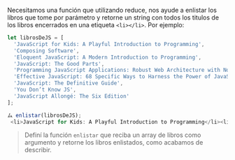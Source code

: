 Necesitamos una función que utilizando reduce, nos ayude a enlistar los libros que tome por parámetro y retorne un string con todos los titulos de los libros encerrados en una etiqueta `<li></li>`. Por ejemplo:


```js
let librosDeJS = [
  'JavaScript for Kids: A Playful Introduction to Programming',
  'Composing Software',
  'Eloquent JavaScript: A Modern Introduction to Programming',
  'JavaScript: The Good Parts',
  'Programming JavaScript Applications: Robust Web Architecture with Node, HTML5, and Moderns JS Libraries',
  'Effective JavaScript: 68 Specific Ways to Harness the Power of JavaScript',
  'JavaScript: The Definitive Guide',
  'You Don’t Know JS',
  'JavaScript Allongé: The Six Edition'
];

ム enlistar(librosDeJS);
 <li>JavaScript for Kids: A Playful Introduction to Programming</li><li>Composing Software</li><li>Eloquent JavaScript: A Modern Introduction to Programming</li><li>JavaScript: The Good Parts</li><li>Programming JavaScript Applications: Robust Web Architecture with Node, HTML5, and Moderns JS Libraries</li><li>Effective JavaScript: 68 Specific Ways to Harness the Power of JavaScript</li><li>JavaScript: The Definitive Guide</li><li>You Don’t Know JS</li><li>JavaScript Allongé: The Six Edition</li>
```

> Definí la función `enlistar` que reciba un array de libros como argumento y retorne los libros enlistados, como acabamos de describir.